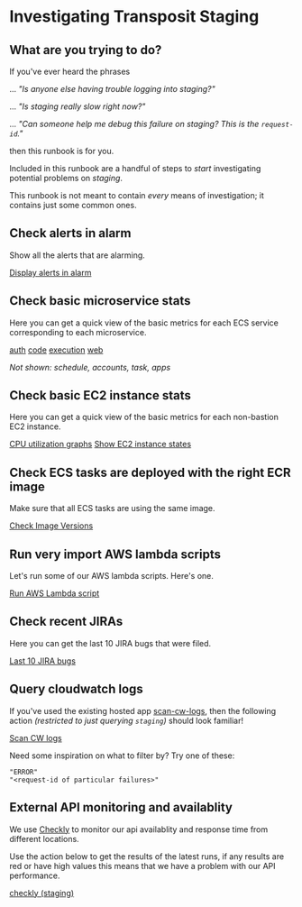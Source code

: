 # Investigating Transposit Staging

## What are you trying to do?

If you've ever heard the phrases

... _"Is anyone else having trouble logging into *staging*?"_

... _"Is *staging* really slow right now?"_

... _"Can someone help me debug this failure on *staging*? This is the `request-id`."_

then this runbook is for you.

Included in this runbook are a handful of steps to _start_ investigating potential problems on _*staging*_.

This runbook is not meant to contain _every_ means of investigation; it contains just some common ones.

## Check alerts in alarm

Show all the alerts that are alarming.

[Display alerts in alarm](https://console.demo.transposit.com/mc/t/spackle/actions/display_alarming_alarms)

## Check basic microservice stats

Here you can get a quick view of the basic metrics for each ECS service corresponding to each microservice.

[auth](https://console.demo.transposit.com/mc/t/spackle/actions/basic_auth_dashboard)
[code](https://console.demo.transposit.com/mc/t/spackle/actions/basic_code_dashboard)
[execution](https://console.demo.transposit.com/mc/t/spackle/actions/basic_execution_dashboard)
[web](https://console.demo.transposit.com/mc/t/spackle/actions/basic_web_dashboard)

_Not shown: *schedule*, *accounts*, *task*, *apps*_

## Check basic EC2 instance stats

Here you can get a quick view of the basic metrics for each non-bastion EC2 instance.

[CPU utilization graphs](https://console.demo.transposit.com/mc/t/spackle/actions/graph_ec2_cpu_utilization)
[Show EC2 instance states](https://console.demo.transposit.com/mc/t/spackle/actions/show_ec2_status)

## Check ECS tasks are deployed with the right ECR image

Make sure that all ECS tasks are using the same image. 

[Check Image Versions](https://console.demo.transposit.com/mc/t/spackle/actions/check_most_recent)

## Run very import AWS lambda scripts

Let's run some of our AWS lambda scripts. Here's one.

[Run AWS Lambda script](https://console.demo.transposit.com/mc/t/spackle/actions/lambda_something_something)

## Check recent JIRAs

Here you can get the last 10 JIRA bugs that were filed.

[Last 10 JIRA bugs](https://console.demo.transposit.com/mc/t/spackle/actions/recent_jiras)

## Query cloudwatch logs

If you've used the existing hosted app [scan-cw-logs](https://scan-cw-logs-btf3u.transposit.io/), then the following action _(restricted to just querying `staging`)_ should look familiar!

[Scan CW logs](https://console.demo.transposit.com/mc/t/spackle/actions/scan_cw_logs)

Need some inspiration on what to filter by? Try one of these:
```
"ERROR"
"<request-id of particular failures>"
```

## External API monitoring and availablity

We use [Checkly](https://app.checklyhq.com/) to monitor our api availablity and response time from different locations.

Use the action below to get the results of the latest runs, if any results are red or have high values this means that we have a problem with our API performance.

[checkly (staging)](https://console.demo.transposit.com/mc/t/spackle/actions/checkly_staging)